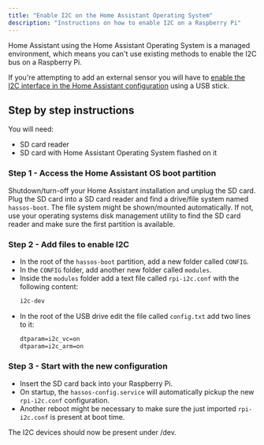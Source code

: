 ```yaml
---
title: "Enable I2C on the Home Assistant Operating System"
description: "Instructions on how to enable I2C on a Raspberry Pi"
---
```


Home Assistant using the Home Assistant Operating System is a managed environment, which means you can't use existing methods to enable the I2C bus on a Raspberry Pi.

If you're attempting to add an external sensor you will have to [enable the I2C interface in the Home Assistant configuration](https://github.com/home-assistant/hassos/blob/dev/Documentation/boards/raspberrypi.md#i2c) using a USB stick.

## Step by step instructions

You will need:

- SD card reader
- SD card with Home Assistant Operating System flashed on it

### Step 1 - Access the Home Assistant OS boot partition

Shutdown/turn-off your Home Assistant installation and unplug the SD card.
Plug the SD card into a SD card reader and find a drive/file system named
`hassos-boot`. The file system might be shown/mounted automatically. If not,
use your operating systems disk management utility to find the SD card reader
and make sure the first partition is available.

### Step 2 - Add files to enable I2C

- In the root of the `hassos-boot` partition, add a new folder called `CONFIG`.
- In the `CONFIG` folder, add another new folder called `modules`.
- Inside the `modules` folder add a text file called `rpi-i2c.conf` with the following content:
  ```txt
  i2c-dev
  ```
- In the root of the USB drive edit the file called `config.txt` add two lines
  to it:
  ```txt
  dtparam=i2c_vc=on
  dtparam=i2c_arm=on
  ```

### Step 3 - Start with the new configuration

- Insert the SD card back into your Raspberry Pi.
- On startup, the `hassos-config.service` will automatically pickup the new
  `rpi-i2c.conf` configuration.
- Another reboot might be necessary to make sure the just imported `rpi-i2c.conf` is
  present at boot time.

The I2C devices should now be present under /dev.
